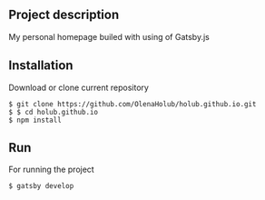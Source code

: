 ## Project description

My personal homepage builed with using of Gatsby.js

## Installation

Download or clone current repository
```
$ git clone https://github.com/OlenaHolub/holub.github.io.git
$ $ cd holub.github.io
$ npm install
```

## Run

For running the project
```
$ gatsby develop
```